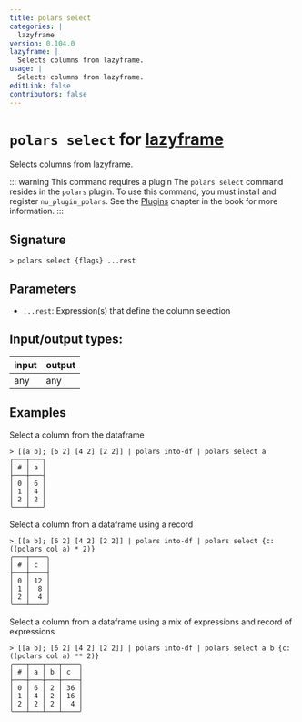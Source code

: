 ```yaml
---
title: polars select
categories: |
  lazyframe
version: 0.104.0
lazyframe: |
  Selects columns from lazyframe.
usage: |
  Selects columns from lazyframe.
editLink: false
contributors: false
---
```

<!-- This file is automatically generated. Please edit the command in https://github.com/nushell/nushell instead. -->

# `polars select` for [lazyframe](/commands/categories/lazyframe.md)

<div class='command-title'>Selects columns from lazyframe.</div>

::: warning This command requires a plugin
The `polars select` command resides in the `polars` plugin.
To use this command, you must install and register `nu_plugin_polars`.
See the [Plugins](/book/plugins.html) chapter in the book for more information.
:::


## Signature

```> polars select {flags} ...rest```

## Parameters

 -  `...rest`: Expression(s) that define the column selection


## Input/output types:

| input | output |
| ----- | ------ |
| any   | any    |
## Examples

Select a column from the dataframe
```nu
> [[a b]; [6 2] [4 2] [2 2]] | polars into-df | polars select a
╭───┬───╮
│ # │ a │
├───┼───┤
│ 0 │ 6 │
│ 1 │ 4 │
│ 2 │ 2 │
╰───┴───╯

```

Select a column from a dataframe using a record
```nu
> [[a b]; [6 2] [4 2] [2 2]] | polars into-df | polars select {c: ((polars col a) * 2)}
╭───┬────╮
│ # │ c  │
├───┼────┤
│ 0 │ 12 │
│ 1 │  8 │
│ 2 │  4 │
╰───┴────╯

```

Select a column from a dataframe using a mix of expressions and record of expressions
```nu
> [[a b]; [6 2] [4 2] [2 2]] | polars into-df | polars select a b {c: ((polars col a) ** 2)}
╭───┬───┬───┬────╮
│ # │ a │ b │ c  │
├───┼───┼───┼────┤
│ 0 │ 6 │ 2 │ 36 │
│ 1 │ 4 │ 2 │ 16 │
│ 2 │ 2 │ 2 │  4 │
╰───┴───┴───┴────╯

```
